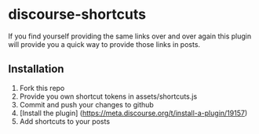 discourse-shortcuts
===================

If you find yourself providing the same links over and over again this plugin will provide you a quick way to provide those links in posts.

## Installation ##

1. Fork this repo
2. Provide you own shortcut tokens in assets/shortcuts.js
3. Commit and push your changes to github
4. [Install the plugin] (https://meta.discourse.org/t/install-a-plugin/19157)
5. Add shortcuts to your posts